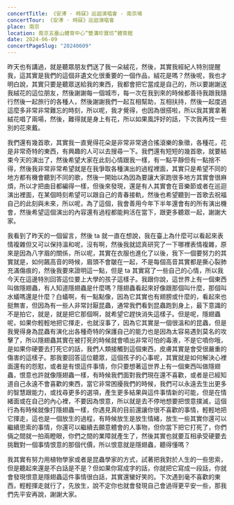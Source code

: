 ```yaml
---
concertTitle: 《安溥 · 時寐》巡迴演唱會 - 南京場
concertTour: 《安溥 · 時寐》巡迴演唱會
place: 南京
location: 南京五臺山體育中心“雙溝珍寶坊”體育館
date: 2024-06-09
concertPageSlug: "20240609"
---
```

昨天也有講過，就是聽眾朋友們送了我一朵絨花，然後，其實我經紀人特別提醒我，這其實是我們的這個非遺文化很重要的一個作品，絨花是嗎？然後呢，我也才明白說，其實只要是聽眾送給我的東西，我都會把它當成是自己的，所以要謝謝送我絨花的這位朋友，然後謝謝每一個城市，每一次在我到來的時候都善待我跟我隨行然後一起旅行的各種人，然後謝謝我們一起互相幫助，互相扶持，然後一起度過這麼多非常非常難忘的時刻，所以呢，我才覺得，也因為很搭啦，所以我其實拿著絨花唱了兩場，然後，難得就是身上有花，所以如果風評好的話，下次我再找一些別的花來戴。

我們還有幾首歌，其實我一直覺得花朵是非常非常適合搖滾樂的象徵，各種花，花是非常奇特的東西，有興趣的人可以去搜尋一下。我們還有短短的幾首歌，就要結束今天的演出了，然後希望大家在此刻心情跟我一樣，有一點平靜但有一點捨不得，然後我非常非常希望就是在我爭取各種演出的過程裡面，其實只是希望不同的地方都有機會聽到不同的歌，然後一開始以為因為要讓大家跑很多地方其實會很麻煩，所以才把曲目都編得一樣，但後來發現，還是有人其實會在音樂節或者在巡迴演出裡面，在某個時刻希望可以跟自己的青春接軌，然後也希望聽到一首歌去祝福自己的此刻與未來，所以呢，為了這個，我會善用今年下半年還會有的所有演出機會，然後希望這個演出的內容還有過程都能夠活在當下，跟更多聽眾一起，謝謝大家。

我看到了昨天的一個留言，然後 ta 就一直在想說，我在臺上為什麼可以看起來表情複雜但又可以保持溫和呢，沒有啊，然後我就認真研究了一下哪裡表情複雜，原來是因為八字眉的關係，所以呢，其實在衣服也進化了以後，我下一個要努力的其實就是，如何飆高音的時候，眉頭不會皺在一起，不是每個高音其實都是撕心裂肺充滿傷痕的，然後我要來證明這一點，但是 ta 其實寫了一些自己的心情，所以我今天在這邊特別回答這位要上大學的孩子這樣子。我跟你說，這世界上有一個東西叫做隱翅蟲，有人知道隱翅蟲是什麼嗎？隱翅蟲看起來好像跟那個叫什麼，那個叫水蟻嗎還是什麼？白蟻啊，有一點點像，因為它其實也有翅膀或什麼的，看起來也挺無害，但因為有一些人非常討厭昆蟲，通常我們看到昆蟲跑到身上，最下意識的不是拍它，就是，就是把它那個啊，就希望它趕快消失這樣子。但是呢，隱翅蟲呢，如果你輕輕地把它揮走，也就沒事了，因為它其實是一個很溫和的昆蟲，但是我覺得身為昆蟲有演化出各種奇特的保護自己的能力也是因為太容易遇到莫名的攻擊了，所以隱翅蟲其實在被打死的時候就會噴出非常可怕的毒液，不是它噴你哦，是如果你硬要去打死它的話，我們人類接觸到這個東西，皮膚其實是會受很嚴重的傷害的這樣子。那我要回答這位聽眾，這個孩子的心事呢，其實就是如何解決心裡面還有的怨懟，或者是有恨這件事情，你只要想著這世界上有一個東西叫做隱翅蟲，恨意也許就像隱翅蟲一樣，有時候我們面對我們現在還不喜歡，或者是已經知道自己永遠不會喜歡的東西，當它非常困擾我們的時候，我們可以永遠去生出更多的智慧跟能力，或找尋更多的選項，產生更多結果與這件事情新的可能，但是在情緒面或在自己的內心裡，不要因為恨意，所以就是去不停地想要把恨意撲滅，這個行為有時候就像打隱翅蟲一樣，你遇見真的目前還讓你很不喜歡的事情，輕輕地把它揮走，這也是一個放生的過程，有時候放生是放生情緒，放生一些其實你還可以繼續思索的事情，你還可以繼續去願意體會的人事物，但你當下把它打死了，你們倆之間就一拍兩瞪眼，你們之間的業障就產生了，然後其實也就要互相承受硬要去挑戰對一個事情恨意的那個代價，所以恨意就是隱翅蟲，聽得懂嗎？

我其實有努力用植物學家或者是昆蟲學家的方式，試著把我對於人生的一些思索，但是聽起來還是不白話是不是？但如果你寫成字的話，你就把它寫成一段話，你就會發現恨意是隱翅蟲這件事情很白話，其實還蠻好笑的。下次遇到毫不喜歡的東西，輕輕揮走就行了，先放生，說不定你也就會發現自己會過得更平安一些，那我們先平安再說，謝謝大家。